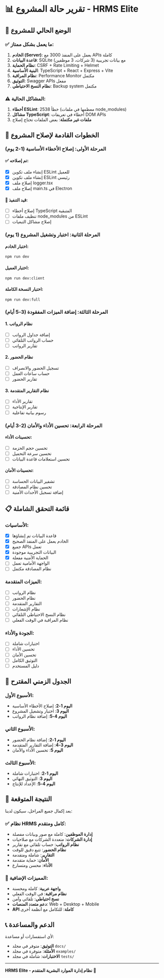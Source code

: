 # 📊 تقرير حالة المشروع - HRMS Elite

## 🎯 الوضع الحالي للمشروع

### ✅ ما يعمل بشكل ممتاز:
1. **الخادم (Server)**: يعمل على المنفذ 3000 مع APIs كاملة
2. **قاعدة البيانات**: SQLite مع بيانات تجريبية (3 شركات، 3 موظفين)
3. **نظام الحماية**: CSRF + Rate Limiting + Helmet
4. **البنية الأساسية**: TypeScript + React + Express + Vite
5. **نظام المراقبة**: Performance Monitor مكتمل
6. **التوثيق**: Swagger APIs مفعل
7. **نظام النسخ الاحتياطي**: Backup system مكتمل

### ⚠️ المشاكل الحالية:
1. **أخطاء ESLint**: 2538 خطأ (معظمها في ملفات node_modules)
2. **مشاكل TypeScript**: أخطاء في تعريفات DOM APIs
3. **ملفات غير مكتملة**: بعض الملفات تحتاج إصلاح

## 🚀 الخطوات القادمة لإصلاح المشروع

### المرحلة الأولى: إصلاح الأخطاء الأساسية (1-2 يوم)

#### ✅ تم إصلاحه:
- [x] إنشاء ملف تكوين ESLint للعميل
- [x] إنشاء ملف تكوين ESLint رئيسي
- [x] إصلاح ملف logger.tsx
- [x] إصلاح ملف main.ts في Electron

#### 🔄 قيد التنفيذ:
- [ ] إصلاح أخطاء TypeScript المتبقية
- [ ] تنظيف ملفات node_modules من ESLint
- [ ] إصلاح مشاكل التبعيات

### المرحلة الثانية: اختبار وتشغيل المشروع (1 يوم)

#### اختبار الخادم:
```bash
npm run dev
```

#### اختبار العميل:
```bash
npm run dev:client
```

#### اختبار النسخة الكاملة:
```bash
npm run dev:full
```

### المرحلة الثالثة: إضافة الميزات المفقودة (3-5 أيام)

#### 1. نظام الرواتب
- [ ] إضافة جداول الرواتب
- [ ] حساب الرواتب التلقائي
- [ ] تقارير الرواتب

#### 2. نظام الحضور
- [ ] تسجيل الحضور والانصراف
- [ ] حساب ساعات العمل
- [ ] تقارير الحضور

#### 3. نظام التقارير المتقدمة
- [ ] تقارير الأداء
- [ ] تقارير الإنتاجية
- [ ] رسوم بيانية تفاعلية

### المرحلة الرابعة: تحسين الأداء والأمان (2-3 أيام)

#### تحسينات الأداء:
- [ ] تحسين حجم الحزمة
- [ ] تحسين سرعة التحميل
- [ ] تحسين استعلامات قاعدة البيانات

#### تحسينات الأمان:
- [ ] تشفير البيانات الحساسة
- [ ] تحسين نظام المصادقة
- [ ] إضافة تسجيل الأحداث الأمنية

## 📋 قائمة التحقق الشاملة

### الأساسيات:
- [x] قاعدة البيانات تم إنشاؤها
- [x] الخادم يعمل على المنفذ الصحيح
- [x] جميع APIs تعمل
- [x] البيانات التجريبية موجودة
- [x] الحماية الأمنية مفعلة
- [ ] الواجهة الأمامية تعمل
- [ ] نظام المصادقة مكتمل

### الميزات المتقدمة:
- [ ] نظام الرواتب
- [ ] نظام الحضور
- [ ] التقارير المتقدمة
- [ ] نظام الإشعارات
- [ ] نظام النسخ الاحتياطي التلقائي
- [ ] نظام المراقبة في الوقت الفعلي

### الجودة والأداء:
- [ ] اختبارات شاملة
- [ ] تحسين الأداء
- [ ] تحسين الأمان
- [ ] التوثيق الكامل
- [ ] دليل المستخدم

## 🎯 الجدول الزمني المقترح

### الأسبوع الأول:
- **اليوم 1-2**: إصلاح الأخطاء الأساسية
- **اليوم 3**: اختبار وتشغيل المشروع
- **اليوم 4-5**: إضافة نظام الرواتب

### الأسبوع الثاني:
- **اليوم 1-2**: إضافة نظام الحضور
- **اليوم 3-4**: إضافة التقارير المتقدمة
- **اليوم 5**: تحسين الأداء والأمان

### الأسبوع الثالث:
- **اليوم 1-2**: اختبارات شاملة
- **اليوم 3**: التوثيق النهائي
- **اليوم 4-5**: الإعداد للإنتاج

## 🚀 النتيجة المتوقعة

بعد إكمال جميع المراحل، سيكون لدينا:

### ✅ نظام HRMS كامل ومتقدم:
- **إدارة الموظفين**: كاملة مع صور وبيانات مفصلة
- **إدارة الشركات**: متعددة الشركات مع صلاحيات
- **نظام الرواتب**: حساب تلقائي مع تقارير
- **نظام الحضور**: تتبع دقيق للوقت
- **التقارير**: شاملة ومتقدمة
- **الأمان**: حماية متقدمة
- **الأداء**: محسن ومتسارع

### 🎉 المميزات الإضافية:
- **واجهة عربية**: كاملة ومحسنة
- **نظام مراقبة**: في الوقت الفعلي
- **نسخ احتياطي**: تلقائي وآمن
- **دعم متعدد المنصات**: Web + Desktop + Mobile
- **API كاملة**: للتكامل مع أنظمة أخرى

## 📞 الدعم والمساعدة

لأي استفسارات أو مساعدة:
- **التوثيق**: متوفر في مجلد `docs/`
- **الأمثلة**: متوفرة في مجلد `examples/`
- **الاختبارات**: شاملة في مجلد `tests/`

---

**HRMS Elite - نظام إدارة الموارد البشرية المتقدم** 🚀 